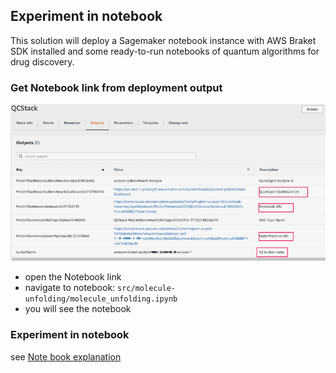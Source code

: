 ## Experiment in notebook

This solution will deploy a Sagemaker notebook instance with AWS Braket SDK installed and some ready-to-run notebooks of quantum algorithms for drug discovery.

### Get Notebook link from deployment output

![deployment output](./images/deploy_output.png)

- open the Notebook link
- navigate to notebook: `src/molecule-unfolding/molecule_unfolding.ipynb`
- you will see the notebook


### Experiment in notebook
 see [Note book explanation](./workshop/a-molecule-unfolding/notebook-experiment.md)